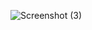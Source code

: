 ![Screenshot (3)](https://user-images.githubusercontent.com/129300015/228604088-861c886a-55a9-4323-a771-9d81fdc9ea61.png)

